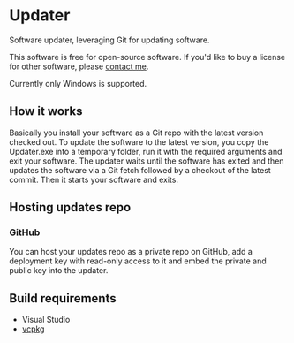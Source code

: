 # Updater

Software updater, leveraging Git for updating software.

This software is free for open-source software. If you'd like to buy a license for other software, please [contact me](mailto:jonas.aschenbrenner@gmail.com).

Currently only Windows is supported.

## How it works

Basically you install your software as a Git repo with the latest version checked out.
To update the software to the latest version, you copy the Updater.exe into a temporary folder, run it with the required arguments and exit your software.
The updater waits until the software has exited and then updates the software via a Git fetch followed by a checkout of the latest commit.
Then it starts your software and exits.

## Hosting updates repo

### GitHub

You can host your updates repo as a private repo on GitHub, add a deployment key with read-only access to it and embed the private and public key into the updater.

## Build requirements

- Visual Studio
- [vcpkg](https://learn.microsoft.com/en-us/vcpkg/get_started/get-started-msbuild?pivots=shell-cmd)
